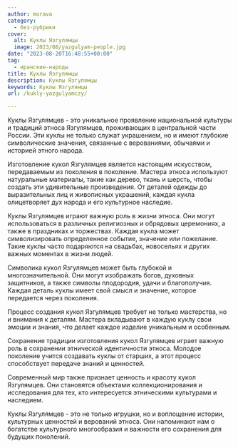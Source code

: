 ```yaml
---
author: morava
category:
  - без-рубрики
cover:
  alt: Куклы Язгулямцы
  image: 2023/08/yazgulyam-people.jpg
date: "2023-08-20T16:48:55+00:00"
tag:
  - иранские-народы
title: Куклы Язгулямцы
description: Куклы Язгулямцы
keywords: Куклы Язгулямцы
url: /kukly-yazgulyamczy/

---
```

Куклы Язгулямцев \- это уникальное проявление национальной культуры и традиций этноса Язгулямцев, проживающих в центральной части России. Эти куклы не только служат украшением, но и имеют глубокие символические значения, связанные с верованиями, обычаями и историей этного народа.

Изготовление кукол Язгулямцев является настоящим искусством, передаваемым из поколения в поколение. Мастера этноса используют натуральные материалы, такие как дерево, ткань и шерсть, чтобы создать эти удивительные произведения. От деталей одежды до выразительных лиц и живописных украшений, каждая кукла олицетворяет дух народа и его культурное наследие.

Куклы Язгулямцев играют важную роль в жизни этноса. Они могут использоваться в различных религиозных и обрядовых церемониях, а также в праздниках и торжествах. Каждая кукла может символизировать определенное событие, значение или пожелание. Такие куклы часто подаряются на свадьбах, новосельях и других важных моментах в жизни людей.

Символика кукол Язгулямцев может быть глубокой и многозначительной. Они могут изображать богов, духовных защитников, а также символы плодородия, удачи и благополучия. Каждая деталь куклы имеет свой смысл и значение, которое передается через поколения.

Процесс создания кукол Язгулямцев требует не только мастерства, но и внимания к деталям. Мастера вкладывают в каждую куклу свои эмоции и знания, что делает каждое изделие уникальным и особенным.

Сохранение традиции изготовления кукол Язгулямцев играет важную роль в сохранении этнической идентичности этноса. Молодое поколение учится создавать куклы от старших, а этот процесс способствует передаче знаний и ценностей.

Современный мир также признает ценность и красоту кукол Язгулямцев. Они становятся объектами коллекционирования и исследования для тех, кто интересуется этническими культурами и наследием.

Куклы Язгулямцев \- это не только игрушки, но и воплощение истории, культурных ценностей и верований этноса. Они напоминают нам о богатстве культурного многообразия и важности его сохранения для будущих поколений.
